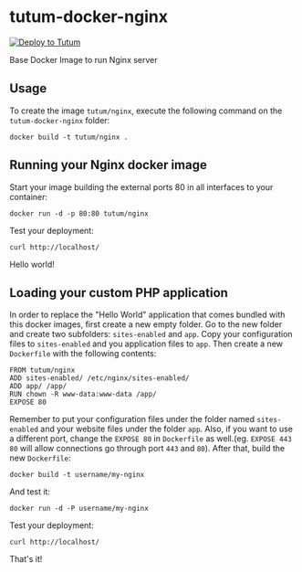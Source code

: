 tutum-docker-nginx
==================

[![Deploy to Tutum](https://s.tutum.co/deploy-to-tutum.svg)](https://dashboard.tutum.co/stack/deploy/)

Base Docker Image to run Nginx server


Usage
-----

To create the image `tutum/nginx`, execute the following command on the `tutum-docker-nginx` folder:

    docker build -t tutum/nginx .


Running your Nginx docker image
-------------------------------

Start your image building the external ports 80 in all interfaces to your container:

    docker run -d -p 80:80 tutum/nginx

Test your deployment:

    curl http://localhost/

Hello world!

Loading your custom PHP application
-----------------------------------

In order to replace the "Hello World" application that comes bundled with this docker images, first create a new empty folder. Go to the new folder and create two subfolders: `sites-enabled` and `app`. Copy your configuration files to `sites-enabled` and you application files to `app`. Then create a new `Dockerfile` with the following contents:

    FROM tutum/nginx
    ADD sites-enabled/ /etc/nginx/sites-enabled/
    ADD app/ /app/
    RUN chown -R www-data:www-data /app/
    EXPOSE 80

Remember to put your configuration files under the folder named `sites-enabled` and your website files under the folder `app`. Also, if you want to use a different port, change the `EXPOSE 80` in `Dockerfile` as well.(eg. `EXPOSE 443 80` will allow connections go through port `443` and `80`).
After that, build the new `Dockerfile`:

    docker build -t username/my-nginx

And test it:

    docker run -d -P username/my-nginx

Test your deployment:

    curl http://localhost/

That's it!
